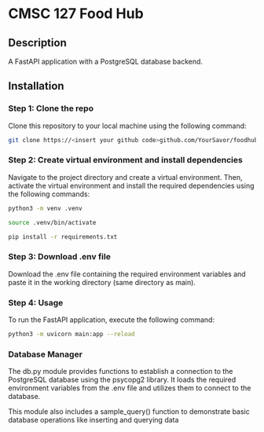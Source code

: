 # CMSC 127 Food Hub

## Description
A FastAPI application with a PostgreSQL database backend.

## Installation

### Step 1: Clone the repo
Clone this repository to your local machine using the following command:

```bash
git clone https://<insert your github code>github.com/YourSavor/foodhub.git
```

### Step 2: Create virtual environment and install dependencies
Navigate to the project directory and create a virtual environment. Then, activate the virtual environment and install the required dependencies using the following commands:

```bash
python3 -m venv .venv

source .venv/bin/activate

pip install -r requirements.txt
```

### Step 3: Download .env file
Download the .env file containing the required environment variables and paste it in the working directory (same directory as main).

### Step 4: Usage

To run the FastAPI application, execute the following command:

```bash
python3 -m uvicorn main:app --reload
```

### Database Manager

The db.py module provides functions to establish a connection to the PostgreSQL database using the psycopg2 library. It loads the required environment variables from the .env file and utilizes them to connect to the database.

This module also includes a sample_query() function to demonstrate basic database operations like inserting and querying data